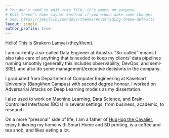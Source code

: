 ```yaml
---
# You don't need to edit this file, it's empty on purpose.
# Edit theme's home layout instead if you wanna make some changes
# See: https://jekyllrb.com/docs/themes/#overriding-theme-defaults
layout: single
author_profile: true
---
```


Hello! This is Sirakorn Lamyai (they/them).

I am currently a so-called Data Engineer at Adastra. "So-called" means I also take care of anything that is needed to keep my clients’ data pipelines running smoothly (generally this includes observability, DevOps, and semi-SRE), and also do some management/executive decisions in the company.

I graduated from Department of Computer Engineering at Kasetsart University (Bangkhen Campus) with second degree honour. I worked on Adversarial Attacks on Deep Learning models as my dissertation.

I also used to work on Machine Learning, Data Science, and Brain-Controlled Interfaces (BCIs) in several settings, from business, academic, to research.

On a more "presonal" side of life, I am a father of [HugHug the Cavalier](https://instagram.com/ihughugyou), enjoy tinkering my home with Smart Home and 3D printing, is a coffee and tea snob, and likes eating a lot.
